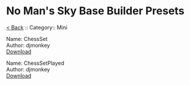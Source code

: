 # No Man's Sky Base Builder Presets  

[< Back](https://charliebanks.github.io/nms-base-builder-presets/) :: Category:: Mini

Name: ChessSet  
Author: djmonkey  
[Download](https://raw.githubusercontent.com/charliebanks/nms-base-builder-presets/master/Mini/djmonkey_ChessSet.json)  

Name: ChessSetPlayed  
Author: djmonkey  
[Download](https://raw.githubusercontent.com/charliebanks/nms-base-builder-presets/master/Mini/djmonkey_ChessSetPlayed.json)  

